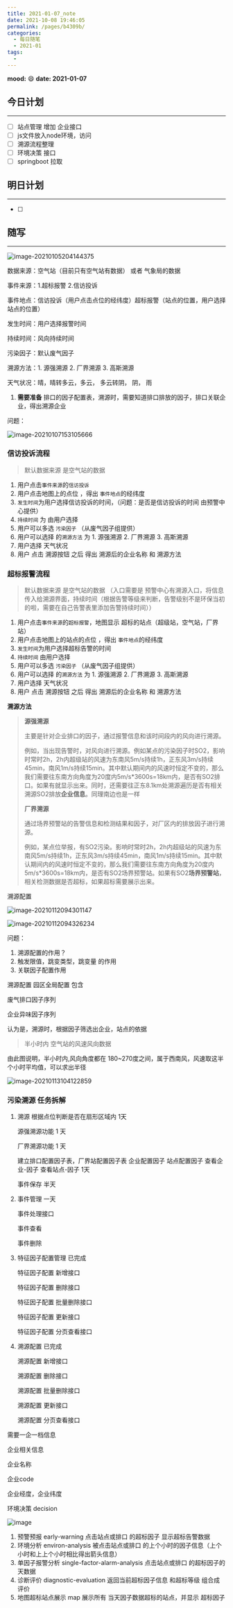 ```yaml
---
title: 2021-01-07_note
date: 2021-10-08 19:46:05
permalink: /pages/b4309b/
categories:
  - 每日随笔
  - 2021-01
tags:
  - 
---
```

**mood:** :smile:  																		**date: 2021-01-07**  
## 今日计划  
------
- [ ]  站点管理 增加 企业接口
- [ ]  js文件放入node环境，访问
- [ ]  溯源流程整理
- [ ]  环境决策 接口
- [ ]  springboot 拉取
## 明日计划

------
- [ ]  
## 随写 
------

![image-20210105204144375](D:\project\vscode\gitlab\blog\myBlog\docs\每日随笔\2021-01-07_note.assets\image-20210105204144375.png)

数据来源：空气站（目前只有空气站有数据） 或者 气象局的数据

事件来源：1.超标报警 2.信访投诉 

事件地点：信访投诉（用户点击点位的经纬度）超标报警（站点的位置，用户选择站点的位置）

发生时间：用户选择报警时间

持续时间：风向持续时间

污染因子：默认废气因子

溯源方法：1. 源强溯源 2. 厂界溯源 3. 高斯溯源

天气状况：晴，晴转多云，多云， 多云转阴， 阴， 雨



1. **需要准备** 排口的因子配置表，溯源时，需要知道排口排放的因子，排口关联企业，得出溯源企业

问题：

![image-20210107153105666](D:\project\vscode\gitlab\blog\myBlog\docs\每日随笔\2021-01-07_note.assets\image-20210107153105666.png)



### 信访投诉流程

> 默认数据来源 是空气站的数据	

1. 用户点击`事件来源`的`信访投诉`
2. 用户点击地图上的点位 ，得出 `事件地点`的经纬度
3. `发生时间`为用户选择信访投诉的时间，（问题：是否是信访投诉的时间 由预警中心提供）
4. `持续时间` 为 由用户选择  
5. 用户可以多选 `污染因子` （从废气因子组提供）
6. 用户可以选择 的`溯源方法` 为 1. 源强溯源 2. 厂界溯源 3. 高斯溯源
7. 用户选择 天气状况
8. 用户 点击 溯源按钮 之后 得出 溯源后的企业名称 和 溯源方法





### 超标报警流程

> 默认数据来源 是空气站的数据	（入口需要是 预警中心有溯源入口，将信息传入给溯源界面，持续时间（根据告警等级来判断，告警级别不是环保当初的啦，需要在自己告警表里添加告警持续时间））

1. 用户点击`事件来源`的`超标报警`，地图显示 超标的站点（超级站，空气站，厂界站）
2. 用户点击地图上的站点的点位 ，得出 `事件地点`的经纬度
3. `发生时间`为用户选择超标告警的时间
4. `持续时间` 由用户选择  
5. 用户可以多选 `污染因子` （从废气因子组提供）
6. 用户可以选择 的`溯源方法` 为 1. 源强溯源 2. 厂界溯源 3. 高斯溯源
7. 用户选择 天气状况
8. 用户 点击 溯源按钮 之后 得出 溯源后的企业名称 和 溯源方法



**溯源方法**

> **源强溯源**
>
> 主要是针对企业排口的因子，通过报警信息和该时间段内的风向进行溯源。
>
> 例如，当出现告警时，对风向进行溯源。例如某点的污染因子时SO2，影响时常时2h，2h内超级站的风速为东南风5m/s持续1h，正东风3m/s持续45min，南风1m/s持续15min。其中默认期间内的风速时恒定不变的，那么我们需要往东南方向角度为20度内5m/s*3600s=18km内，是否有SO2排口。如果有就显示出来。同时，还需要往正东8.1km处溯源遍历是否有相关溯源SO2排放**企业信息**。同理南边也是一样
>
> **厂界溯源**
>
> 通过场界预警站的告警信息和检测结果和因子，对厂区内的排放因子进行溯源。
>
> 例如，某点位举报，有SO2污染。影响时常时2h，2h内超级站的风速为东南风5m/s持续1h，正东风3m/s持续45min，南风1m/s持续15min。其中默认期间内的风速时恒定不变的，那么我们需要往东南方向角度为20度内5m/s*3600s=18km内，是否有SO2场界预警站。如果有SO2**场界预警站**，相关检测数据是否超标，如果超标需要展示出来。





溯源配置

![image-20210112094301147](D:\project\vscode\gitlab\blog\myBlog\docs\每日随笔\2021-01-07_note.assets\image-20210112094301147.png)

![image-20210112094326234](D:\project\vscode\gitlab\blog\myBlog\docs\每日随笔\2021-01-07_note.assets\image-20210112094326234.png)

问题：

1. 溯源配置的作用？
2. 触发限值，跳变类型，跳变量 的作用
3. 关联因子配置作用



溯源配置 园区全局配置 包含

废气排口因子序列

企业异味因子序列

认为是，溯源时，根据因子筛选出企业，站点的依据



>  半小时内 空气站的风速风向数据

由此图说明，半小时内,风向角度都在 180~270度之间，属于西南风，风速取这半个小时平均值，可以求出半径

![image-20210113104122859](D:\project\vscode\gitlab\blog\myBlog\docs\每日随笔\2021-01-07_note.assets\image-20210113104122859.png)

### 污染溯源 任务拆解

1. 溯源 根据点位判断是否在扇形区域内 1天

   源强溯源功能  1 天

   厂界溯源功能 1 天

   建立排口配置因子表，厂界站配置因子表  企业配置因子 站点配置因子 查看企业-因子 查看站点-因子 1天

   事件保存 半天

   

2. 事件管理 一天

   事件处理接口 

   事件查看

   事件删除

   

   

3. 特征因子配置管理 已完成

   特征因子配置 新增接口

   特征因子配置 删除接口

   特征因子配置 批量删除接口

   特征因子配置 更新接口

   特征因子配置 分页查看接口

   

4. 溯源配置 已完成

   溯源配置 新增接口

   溯源配置 删除接口

   溯源配置 批量删除接口

   溯源配置 更新接口

   溯源配置 分页查看接口





需要一企一档信息

企业相关信息

企业名称

企业code

企业经度，企业纬度



环境决策 decision

![image](D:\project\vscode\gitlab\blog\myBlog\docs\每日随笔\2021-01-07_note.assets\image.png)

1. 预警预报  early-warning 点击站点或排口 的超标因子 显示超标告警数据
2. 环境分析 environ-analysis 被点击站点或排口 的上个小时的因子信息（上个小时和上上个小时相比得出箭头信息）
3. 单因子报警分析 single-factor-alarm-analysis 点击站点或排口 的超标因子的天数据
4. 诊断评价 diagnostic-evaluation 返回当前超标因子信息 和超标等级 组合成评价
5. 地图超标站点展示 map 展示所有 当天因子数据超标的站点，并显示 超标因子 









